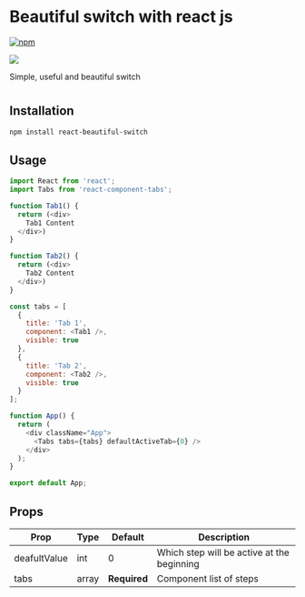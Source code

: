 # Beautiful switch with react js
[![npm](https://img.shields.io/npm/v/react-tabs-with-components.svg?style=flat-square)](https://www.npmjs.com/package/react-tabs-with-components)

<img src="https://media.giphy.com/media/fr47a97LEaSLHpuDvV/giphy.gif" />

Simple, useful and beautiful switch
#
## Installation

```bash
npm install react-beautiful-switch
```


## Usage

```javascript
import React from 'react';
import Tabs from 'react-component-tabs';

function Tab1() {
  return (<div>
    Tab1 Content
  </div>)
}

function Tab2() {
  return (<div>
    Tab2 Content
  </div>)
}

const tabs = [
  {
    title: 'Tab 1',
    component: <Tab1 />,
    visible: true
  },
  {
    title: 'Tab 2',
    component: <Tab2 />,
    visible: true
  }
];

function App() {
  return (
    <div className="App">
      <Tabs tabs={tabs} defaultActiveTab={0} />
    </div>
  );
}

export default App;

```

## Props

| Prop | Type | Default | Description |
|------|------|---------|-------------|
| deafultValue | int | 0 | Which step will be active at the beginning |
| tabs | array | **Required**  | Component list of steps |

